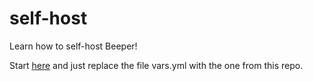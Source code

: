 # self-host
Learn how to self-host Beeper!

Start [here](https://github.com/spantaleev/matrix-docker-ansible-deploy/blob/master/docs/prerequisites.md) and just replace the file vars.yml with the one from this repo.

